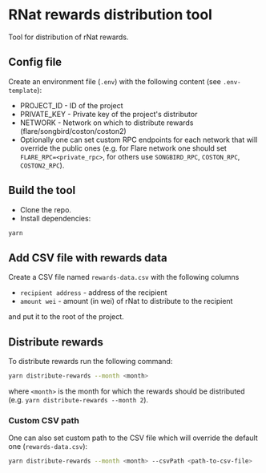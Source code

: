 # RNat rewards distribution tool
Tool for distribution of rNat rewards.

##  Config file
Create an environment file (`.env`) with the following content (see `.env-template`):
- PROJECT_ID - ID of the project
- PRIVATE_KEY - Private key of the project's distributor
- NETWORK - Network on which to distribute rewards (flare/songbird/coston/coston2)
- Optionally one can set custom RPC endpoints for each network that will override the public ones (e.g. for Flare network one should set `FLARE_RPC=<private_rpc>`, for others use `SONGBIRD_RPC`, `COSTON_RPC`, `COSTON2_RPC`).

## Build the tool
- Clone the repo.
- Install dependencies:
```bash
yarn
```

## Add CSV file with rewards data
Create a CSV file named `rewards-data.csv` with the following columns
- `recipient address` - address of the recipient
- `amount wei` - amount (in wei) of rNat to distribute to the recipient

and put it to the root of the project.


## Distribute rewards
To distribute rewards run the following command:
```bash
yarn distribute-rewards --month <month>
```
where `<month>` is the month for which the rewards should be distributed
(e.g. `yarn distribute-rewards --month 2`).

### Custom CSV path
One can also set custom path to the CSV file which will override the default one (`rewards-data.csv`):
```bash
yarn distribute-rewards --month <month> --csvPath <path-to-csv-file>
```

